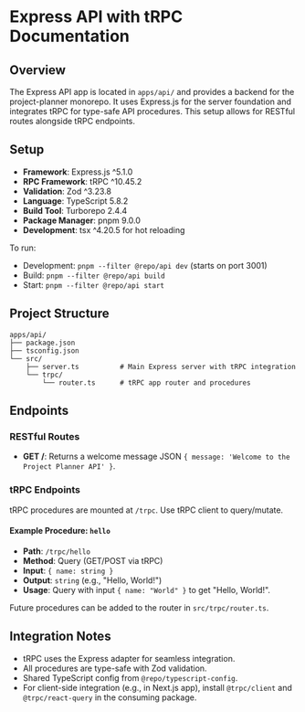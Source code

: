 # Express API with tRPC Documentation

## Overview
The Express API app is located in `apps/api/` and provides a backend for the project-planner monorepo. It uses Express.js for the server foundation and integrates tRPC for type-safe API procedures. This setup allows for RESTful routes alongside tRPC endpoints.

## Setup
- **Framework**: Express.js ^5.1.0
- **RPC Framework**: tRPC ^10.45.2
- **Validation**: Zod ^3.23.8
- **Language**: TypeScript 5.8.2
- **Build Tool**: Turborepo 2.4.4
- **Package Manager**: pnpm 9.0.0
- **Development**: tsx ^4.20.5 for hot reloading

To run:
- Development: `pnpm --filter @repo/api dev` (starts on port 3001)
- Build: `pnpm --filter @repo/api build`
- Start: `pnpm --filter @repo/api start`

## Project Structure
```
apps/api/
├── package.json
├── tsconfig.json
└── src/
    ├── server.ts          # Main Express server with tRPC integration
    └── trpc/
        └── router.ts      # tRPC app router and procedures
```

## Endpoints

### RESTful Routes
- **GET /**: Returns a welcome message JSON `{ message: 'Welcome to the Project Planner API' }`.

### tRPC Endpoints
tRPC procedures are mounted at `/trpc`. Use tRPC client to query/mutate.

#### Example Procedure: `hello`
- **Path**: `/trpc/hello`
- **Method**: Query (GET/POST via tRPC)
- **Input**: `{ name: string }`
- **Output**: `string` (e.g., "Hello, World!")
- **Usage**: Query with input `{ name: "World" }` to get "Hello, World!".

Future procedures can be added to the router in `src/trpc/router.ts`.

## Integration Notes
- tRPC uses the Express adapter for seamless integration.
- All procedures are type-safe with Zod validation.
- Shared TypeScript config from `@repo/typescript-config`.
- For client-side integration (e.g., in Next.js app), install `@trpc/client` and `@trpc/react-query` in the consuming package.